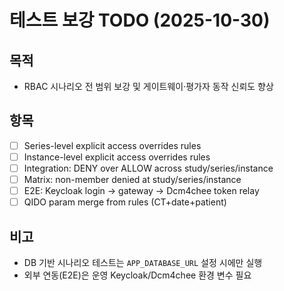 # 테스트 보강 TODO (2025-10-30)

## 목적
- RBAC 시나리오 전 범위 보강 및 게이트웨이·평가자 동작 신뢰도 향상

## 항목
- [ ] Series-level explicit access overrides rules
- [ ] Instance-level explicit access overrides rules
- [ ] Integration: DENY over ALLOW across study/series/instance
- [ ] Matrix: non-member denied at study/series/instance
- [ ] E2E: Keycloak login → gateway → Dcm4chee token relay
- [ ] QIDO param merge from rules (CT+date+patient)

## 비고
- DB 기반 시나리오 테스트는 `APP_DATABASE_URL` 설정 시에만 실행
- 외부 연동(E2E)은 운영 Keycloak/Dcm4chee 환경 변수 필요

